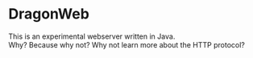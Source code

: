# DragonWeb
This is an experimental webserver written in Java.<br>
Why? Because why not? Why not learn more about the HTTP protocol?